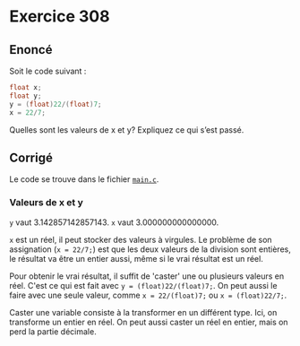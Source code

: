 # Exercice 308

## Enoncé

Soit le code suivant :

```c
float x;
float y;
y = (float)22/(float)7;
x = 22/7;
```

Quelles sont les valeurs de x et y? Expliquez ce qui s’est passé.

## Corrigé

Le code se trouve dans le fichier [`main.c`](../code/main.c).

### Valeurs de x et y

`y` vaut 3.142857142857143. `x` vaut 3.000000000000000.

`x` est un réel, il peut stocker des valeurs à virgules. Le problème de son assignation (`x = 22/7;`) est que les deux valeurs de la division sont entières, le résultat va être un entier aussi, même si le vrai résultat est un réel.

Pour obtenir le vrai résultat, il suffit de 'caster' une ou plusieurs valeurs en réel. C'est ce qui est fait avec `y = (float)22/(float)7;`. On peut aussi le faire avec une seule valeur, comme `x = 22/(float)7;` ou `x = (float)22/7;`.

Caster une variable consiste à la transformer en un différent type. Ici, on transforme un entier en réel. On peut aussi caster un réel en entier, mais on perd la partie décimale.